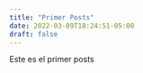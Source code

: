 ```yaml
---
title: "Primer Posts"
date: 2022-03-09T18:24:51-05:00
draft: false
---
```


Este es el primer posts
